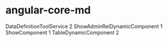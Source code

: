 ﻿# angular-core-md

DataDefinitionToolService 2
ShowAdminRelDynamicComponent 1
ShowComponent 1
TableDynamicComponent 2
